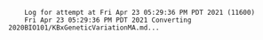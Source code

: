         Log for attempt at Fri Apr 23 05:29:36 PM PDT 2021 (11600)
        Fri Apr 23 05:29:36 PM PDT 2021 Converting 2020BIO101/KBxGeneticVariationMA.md...
